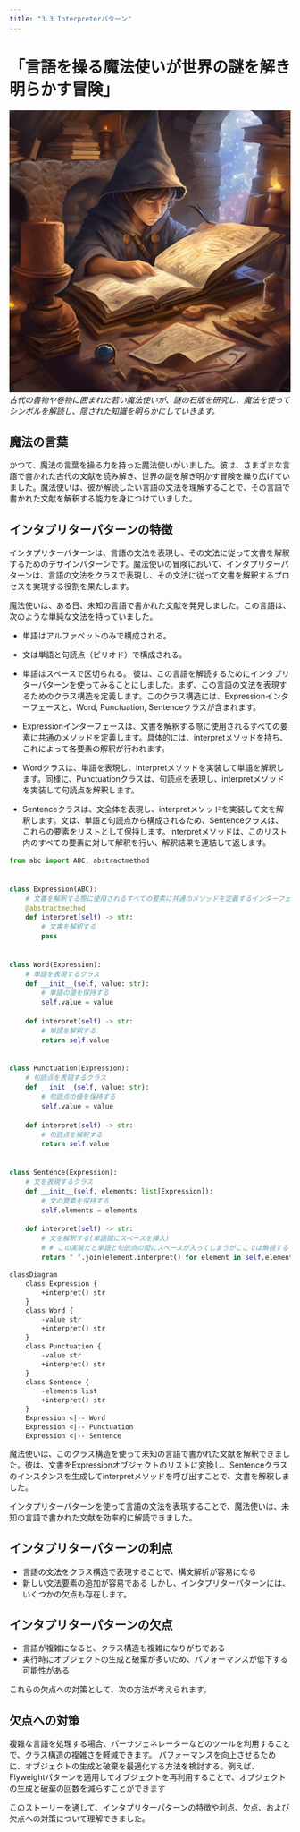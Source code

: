 ```yaml
---
title: "3.3 Interpreterパターン"
---
```


# 「言語を操る魔法使いが世界の謎を解き明らかす冒険」

![](/images/20230327_gof/A_young_wizard_surrounded_by_ancient_books_and_scrolls_s.jpg)
*古代の書物や巻物に囲まれた若い魔法使いが、謎の石版を研究し、魔法を使ってシンボルを解読し、隠された知識を明らかにしていきます。*

## 魔法の言葉

かつて、魔法の言葉を操る力を持った魔法使いがいました。彼は、さまざまな言語で書かれた古代の文献を読み解き、世界の謎を解き明かす冒険を繰り広げていました。魔法使いは、彼が解読したい言語の文法を理解することで、その言語で書かれた文献を解釈する能力を身につけていました。

## インタプリターパターンの特徴
インタプリターパターンは、言語の文法を表現し、その文法に従って文書を解釈するためのデザインパターンです。魔法使いの冒険において、インタプリターパターンは、言語の文法をクラスで表現し、その文法に従って文書を解釈するプロセスを実現する役割を果たします。

魔法使いは、ある日、未知の言語で書かれた文献を発見しました。この言語は、次のような単純な文法を持っていました。

- 単語はアルファベットのみで構成される。
- 文は単語と句読点（ピリオド）で構成される。
- 単語はスペースで区切られる。
彼は、この言語を解読するためにインタプリターパターンを使ってみることにしました。まず、この言語の文法を表現するためのクラス構造を定義します。このクラス構造には、Expressionインターフェースと、Word, Punctuation, Sentenceクラスが含まれます。

- Expressionインターフェースは、文書を解釈する際に使用されるすべての要素に共通のメソッドを定義します。具体的には、interpretメソッドを持ち、これによって各要素の解釈が行われます。
- Wordクラスは、単語を表現し、interpretメソッドを実装して単語を解釈します。同様に、Punctuationクラスは、句読点を表現し、interpretメソッドを実装して句読点を解釈します。
- Sentenceクラスは、文全体を表現し、interpretメソッドを実装して文を解釈します。文は、単語と句読点から構成されるため、Sentenceクラスは、これらの要素をリストとして保持します。interpretメソッドは、このリスト内のすべての要素に対して解釈を行い、解釈結果を連結して返します。


```python
from abc import ABC, abstractmethod


class Expression(ABC):
    # 文書を解釈する際に使用されるすべての要素に共通のメソッドを定義するインターフェース
    @abstractmethod
    def interpret(self) -> str:
        # 文書を解釈する
        pass


class Word(Expression):
    # 単語を表現するクラス
    def __init__(self, value: str):
        # 単語の値を保持する
        self.value = value

    def interpret(self) -> str:
        # 単語を解釈する
        return self.value


class Punctuation(Expression):
    # 句読点を表現するクラス
    def __init__(self, value: str):
        # 句読点の値を保持する
        self.value = value

    def interpret(self) -> str:
        # 句読点を解釈する
        return self.value


class Sentence(Expression):
    # 文を表現するクラス
    def __init__(self, elements: list[Expression]):
        # 文の要素を保持する
        self.elements = elements

    def interpret(self) -> str:
        # 文を解釈する(単語間にスペースを挿入)
        # # この実装だと単語と句読点の間にスペースが入ってしまうがここでは無視する
        return " ".join(element.interpret() for element in self.elements)

```

```mermaid
classDiagram
    class Expression {
        +interpret() str
    }
    class Word {
        -value str
        +interpret() str
    }
    class Punctuation {
        -value str
        +interpret() str
    }
    class Sentence {
        -elements list
        +interpret() str
    }
    Expression <|-- Word
    Expression <|-- Punctuation
    Expression <|-- Sentence
```

魔法使いは、このクラス構造を使って未知の言語で書かれた文献を解釈できました。彼は、文書をExpressionオブジェクトのリストに変換し、Sentenceクラスのインスタンスを生成してinterpretメソッドを呼び出すことで、文書を解釈しました。

インタプリターパターンを使って言語の文法を表現することで、魔法使いは、未知の言語で書かれた文献を効率的に解読できました。

## インタプリターパターンの利点
- 言語の文法をクラス構造で表現することで、構文解析が容易になる
- 新しい文法要素の追加が容易である
しかし、インタプリターパターンには、いくつかの欠点も存在します。

## インタプリターパターンの欠点
- 言語が複雑になると、クラス構造も複雑になりがちである
- 実行時にオブジェクトの生成と破棄が多いため、パフォーマンスが低下する可能性がある

これらの欠点への対策として、次の方法が考えられます。

## 欠点への対策
複雑な言語を処理する場合、パーサジェネレーターなどのツールを利用することで、クラス構造の複雑さを軽減できます。
パフォーマンスを向上させるために、オブジェクトの生成と破棄を最適化する方法を検討する。例えば、Flyweightパターンを適用してオブジェクトを再利用することで、オブジェクトの生成と破棄の回数を減らすことができます

このストーリーを通して、インタプリターパターンの特徴や利点、欠点、および欠点への対策について理解できました。